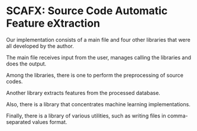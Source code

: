 # SCAFX: Source Code Automatic Feature eXtraction

Our implementation consists of a main file and four other libraries that were all developed by the author. 

The main file receives input from the user, manages calling the libraries and does the output. 

Among the libraries, there is one to perform the preprocessing of source codes. 

Another library extracts features from the processed database. 

Also, there is a library that concentrates machine learning implementations. 

Finally, there is a library of various utilities, such as writing files in comma-separated values format.
